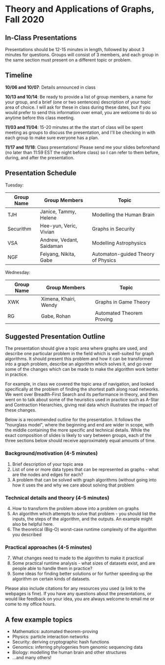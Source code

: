 # Theory and Applications of Graphs, Fall 2020

## In-Class Presentations

Presentations should be 12-15 minutes in length, followed by about 3 minutes for questions.  Groups will consist of 3 members, and each group in the same section must present on a different topic or problem.

## Timeline

**10/06 and 10/07**: Details announced in class

**10/13 and 10/14**: Be ready to provide a list of group members, a name for your group, and a brief (one or two sentences) description of your topic area of choice.  I will ask for these in class during these dates, but if you would prefer to send this information over email, you are welcome to do so anytime before this class meeting.

**11/03 and 11/04**: 15-20 minutes at the the start of class will be spent meeting as groups to discuss the presentation, and I'll be checking in with each group to make sure everyone has a plan.

**11/17 and 11/18**: Class presentations!  Please send me your slides beforehand (no later than 11:59 EST the night before class) so I can refer to them before, during, and after the presentation.


## Presentation Schedule

Tuesday:

| Group Name  | Group Members | Topic | 
| ----------- | -----------   | ---------- |
| TJH     | Janice, Tammy, Helene       | Modelling the Human Brain    |
| Securithm     | Hee-yun, Veric, Vivian       | Graphs in Security    |
| VSA     | Andrew, Vedant, Saidaman       | Modelling Astrophysics    |
| NGF     | Feiyang, Nikita, Gabe       | Automaton-guided Theory of Physics   |

Wednesday:

| Group Name  | Group Members | Topic | 
| ----------- | -----------   | ---------- |
| XWK     | Ximena, Khairi, Wendy       | Graphs in Game Theory    |
| RG     | Gabe, Rohan       | Automated Theorem Proving    |

## Suggested Presentation Outline

The presentation should give a topic area where graphs are used, and describe one particular problem in the field which is well-suited for graph algorithms.  It should present this problem and how it can be transformed into a graph problem, describe an algorithm which solves it, and go over some of the changes which can be made to make the algorithm work better in practice.

For example, in class we covered the topic area of navigation, and looked specifically at the problem of finding the shortest path along road networks.  We went over Breadth-First Search and its performance in theory, and then went on to talk about some of the heuristics used in practice such as A-Star and Contraction Hierarchies, giving real data which illustrates the impact of these changes.

Below is a recommended outline for the presentation.  It follows the "hourglass model", where the beginning and end are wider in scope, with the middle containing the more specific and technical details.  While the exact composition of slides is likely to vary between groups, each of the three sections below should receive approximately equal amounts of time.

### Background/motivation (4-5 minutes)
1. Brief description of your topic area
2. List of one or more data types that can be represented as graphs - what are the nodes and edges for each?
3. A problem that can be solved with graph algorithms (without going into how it uses the  and why we care about solving that problem

### Technical details and theory (4-5 minutes)
4. How to transform the problem above into a problem on graphs
5. An algorithm which attempts to solve that problem - you should list the inputs, the steps of the algorithm, and the outputs. An example might also be helpful here.
6. The theoretical (Big-O) worst-case runtime complexity of the algorithm you described

### Practical approaches (4-5 minutes)
7. What changes need to made to the algorithm to make it practical
8. Some practical runtime analysis - what sizes of datasets exist, and are people able to handle them in practice?
9. Some ideas for finding better solutions or for further speeding up the algorithm on certain kinds of datasets.

Please also include citations for any resources you used (a link to the webpages is fine).  If you have any questions about the presentations, or would like feedback on your idea, you are always welcome to email me or come to my office hours.

## A few example topics
* Mathematics: automated theorem-proving
* Physics: particle interaction networks
* Security: deriving cryptographic hash functions
* Genomics: inferring phylogenies from genomic sequencing data
* Biology: modelling the human brain and other structures
* ...and many others!
